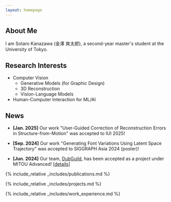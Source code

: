 ```yaml
---
layout: homepage
---
```


## About Me

I am Sotaro Kanazawa (金澤 爽太郎), a second-year master's student at the University of Tokyo.

## Research Interests

- Computer Vision
  - Generative Models (for Graphic Design)
  - 3D Reconstruction
  - Vision-Language Models
- Human-Computer Interaction for ML/AI

## News

- **[Jan. 2025]** Our work "User-Guided Correction of Reconstruction Errors in Structure-from-Motion" was accepted to IUI 2025!

- **[Sep. 2024]** Our work "Generating Font Variations Using Latent Space Trajectory" was accepted to SIGGRAPH Asia 2024 (poster)!

- **[Jun. 2024]** Our team, [DubGuild](https://dubguild.com/), has been accepted as a project under MITOU Advanced! [[details](https://www.ipa.go.jp/jinzai/mitou/advanced/2024/gaiyou-mr-1.html)]

{% include_relative _includes/publications.md %}

{% include_relative _includes/projects.md %}

{% include_relative _includes/work_experience.md %}
